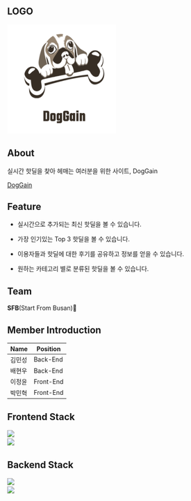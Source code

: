 
## LOGO
<img src = .github/Logo.png width="250" height="250"/>

## About

실시간 핫딜을 찾아 헤매는 여러분을 위한 사이트, DogGain

[DogGain](http://bucket-doggain.s3-website.ap-northeast-2.amazonaws.com)

## Feature

- 실시간으로 추가되는 최신 핫딜을 볼 수 있습니다.

- 가장 인기있는 Top 3 핫딜을 볼 수 있습니다.

- 이용자들과 핫딜에 대한 후기를 공유하고 정보를 얻을 수 있습니다.

- 원하는 카테고리 별로 분류된 핫딜을 볼 수 있습니다.


## Team

 **SFB**(Start From Busan)🌊

## Member Introduction

| Name    | Position      | 
| --------- | ---------- | 
| 김민성 | Back-End   | 
| 배현우        |       Back-End         | 
| 이정윤      | Front-End | 
| 박민혁 | Front-End    | 



## Frontend Stack
![](https://img.shields.io/badge/FRONT-React-61DAFB?style=for-the-badge&logo=React)<br>
![](https://img.shields.io/badge/FRONT-Redux-764ABC?style=for-the-badge&logo=Redux)

## Backend Stack

![](https://img.shields.io/badge/BACK-Node-3776AB?style=for-the-badge&logo=Node.js) <br>
![](https://img.shields.io/badge/BACK-Express-092E20?style=for-the-badge)



